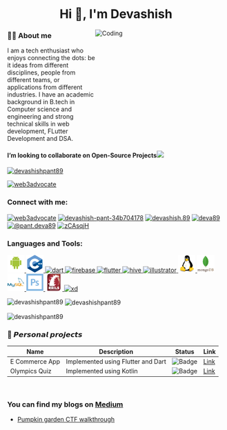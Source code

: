 <h1 align="center">Hi 👋, I'm Devashish</h1>
<img align="right" alt="Coding" width="300" height="250" src="https://cdn.dribbble.com/users/1292677/screenshots/6139167/avento.gif">

<h3><a id="user-content-about-me" class="anchor" aria-hidden="true" href="#about-me"></a>🙋‍♂️ About me</h3>
I am a tech enthusiast who enjoys connecting the dots: be it ideas from different disciplines, people from different teams, or
applications from different industries. I have an academic background in B.tech in Computer science and engineering and strong
technical skills in web development, FLutter Development and DSA.  

<h4>I’m looking to collaborate on Open-Source Projects<img src="https://github.com/rajput2107/rajput2107/blob/master/Assets/Handshake.gif" width="40px"></h4>


<p align="left"> <a href="https://github.com/ryo-ma/github-profile-trophy"><img src="https://github-profile-trophy.vercel.app/?username=devashishpant89" alt="devashishpant89" /></a> </p>

<p align="left"> <a href="https://twitter.com/web3advocate" target="blank"><img src="https://img.shields.io/twitter/follow/web3advocate?logo=twitter&style=for-the-badge" alt="web3advocate" /></a> </p>

<h3 align="left">Connect with me:</h3>
<p align="left">
<a href="https://twitter.com/web3advocate" target="blank"><img align="center" src="https://raw.githubusercontent.com/rahuldkjain/github-profile-readme-generator/master/src/images/icons/Social/twitter.svg" alt="web3advocate" height="30" width="40" /></a>
<a href="https://linkedin.com/in/devashish-pant-34b704178" target="blank"><img align="center" src="https://raw.githubusercontent.com/rahuldkjain/github-profile-readme-generator/master/src/images/icons/Social/linked-in-alt.svg" alt="devashish-pant-34b704178" height="30" width="40" /></a>
<a href="https://instagram.com/devashish.89" target="blank"><img align="center" src="https://raw.githubusercontent.com/rahuldkjain/github-profile-readme-generator/master/src/images/icons/Social/instagram.svg" alt="devashish.89" height="30" width="40" /></a>
<a href="https://www.behance.net/deva89" target="blank"><img align="center" src="https://raw.githubusercontent.com/rahuldkjain/github-profile-readme-generator/master/src/images/icons/Social/behance.svg" alt="deva89" height="30" width="40" /></a>
<a href="https://medium.com/@pant.deva89" target="blank"><img align="center" src="https://raw.githubusercontent.com/rahuldkjain/github-profile-readme-generator/master/src/images/icons/Social/medium.svg" alt="@pant.deva89" height="30" width="40" /></a>
<a href="https://discord.gg/zCAsqjH" target="blank"><img align="center" src="https://raw.githubusercontent.com/rahuldkjain/github-profile-readme-generator/master/src/images/icons/Social/discord.svg" alt="zCAsqjH" height="30" width="40" /></a>
</p>

<h3 align="left">Languages and Tools:</h3>
<p align="left"> <a href="https://developer.android.com" target="_blank" rel="noreferrer"> <img src="https://raw.githubusercontent.com/devicons/devicon/master/icons/android/android-original-wordmark.svg" alt="android" width="40" height="40"/> </a> <a href="https://www.w3schools.com/cpp/" target="_blank" rel="noreferrer"> <img src="https://raw.githubusercontent.com/devicons/devicon/master/icons/cplusplus/cplusplus-original.svg" alt="cplusplus" width="40" height="40"/> </a> <a href="https://dart.dev" target="_blank" rel="noreferrer"> <img src="https://www.vectorlogo.zone/logos/dartlang/dartlang-icon.svg" alt="dart" width="40" height="40"/> </a> <a href="https://firebase.google.com/" target="_blank" rel="noreferrer"> <img src="https://www.vectorlogo.zone/logos/firebase/firebase-icon.svg" alt="firebase" width="40" height="40"/> </a> <a href="https://flutter.dev" target="_blank" rel="noreferrer"> <img src="https://www.vectorlogo.zone/logos/flutterio/flutterio-icon.svg" alt="flutter" width="40" height="40"/> </a> <a href="https://hive.apache.org/" target="_blank" rel="noreferrer"> <img src="https://www.vectorlogo.zone/logos/apache_hive/apache_hive-icon.svg" alt="hive" width="40" height="40"/> </a> <a href="https://www.adobe.com/in/products/illustrator.html" target="_blank" rel="noreferrer"> <img src="https://www.vectorlogo.zone/logos/adobe_illustrator/adobe_illustrator-icon.svg" alt="illustrator" width="40" height="40"/> </a> <a href="https://www.linux.org/" target="_blank" rel="noreferrer"> <img src="https://raw.githubusercontent.com/devicons/devicon/master/icons/linux/linux-original.svg" alt="linux" width="40" height="40"/> </a> <a href="https://www.mongodb.com/" target="_blank" rel="noreferrer"> <img src="https://raw.githubusercontent.com/devicons/devicon/master/icons/mongodb/mongodb-original-wordmark.svg" alt="mongodb" width="40" height="40"/> </a> <a href="https://www.mysql.com/" target="_blank" rel="noreferrer"> <img src="https://raw.githubusercontent.com/devicons/devicon/master/icons/mysql/mysql-original-wordmark.svg" alt="mysql" width="40" height="40"/> </a> <a href="https://www.photoshop.com/en" target="_blank" rel="noreferrer"> <img src="https://raw.githubusercontent.com/devicons/devicon/master/icons/photoshop/photoshop-line.svg" alt="photoshop" width="40" height="40"/> </a> <a href="https://rubyonrails.org" target="_blank" rel="noreferrer"> <img src="https://raw.githubusercontent.com/devicons/devicon/master/icons/rails/rails-original-wordmark.svg" alt="rails" width="40" height="40"/> </a> <a href="https://www.adobe.com/products/xd.html" target="_blank" rel="noreferrer"> <img src="https://cdn.worldvectorlogo.com/logos/adobe-xd.svg" alt="xd" width="40" height="40"/> </a> </p>

<p><img align="left" src="https://github-readme-stats.vercel.app/api/top-langs?username=devashishpant89&show_icons=true&locale=en&layout=compact" alt="devashishpant89" /></p>

<p>&nbsp;<img align="center" src="https://github-readme-stats.vercel.app/api?username=devashishpant89&show_icons=true&locale=en" alt="devashishpant89" /></p>

<p><img align="center" src="https://github-readme-streak-stats.herokuapp.com/?user=devashishpant89&" alt="devashishpant89" /></p>


### :lock_with_ink_pen: 𝙋𝙚𝙧𝙨𝙤𝙣𝙖𝙡 𝙥𝙧𝙤𝙟𝙚𝙘𝙩𝙨
Name | Description | Status | Link
-----|-------------|--------|------
E Commerce App | Implemented using Flutter and Dart | ![Badge](https://img.shields.io/badge/Status-INPROGRESS-yellow.svg) | [Link](https://github.com/devashishpant89/flutter_catalog) 
Olympics Quiz | Implemented using Kotlin | ![Badge](https://img.shields.io/badge/Status-COMPLETED-LightSeaGreen.svg) | [Link](https://github.com/devashishpant89/OlympicsQuizApp)

<br />

### You can find my blogs on [Medium](https://medium.com/@pant.deva89)
- [Pumpkin garden CTF walkthrough](https://medium.com/@pant.deva89/ethical-hacking-capture-the-flag-walkthrough-pumpkin-garden-7bfee8f7327f)
